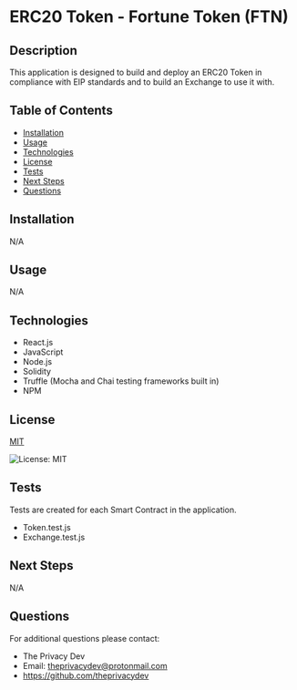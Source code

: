 

# ERC20 Token - Fortune Token (FTN)

## Description
This application is designed to build and deploy an ERC20 Token in compliance with EIP standards and to build an Exchange to use it with.

## Table of Contents
  - [Installation](#installation)
  - [Usage](#usage)
  - [Technologies](#technologies)
  - [License](#license)
  - [Tests](#tests)
  - [Next Steps](#next-steps)
  - [Questions](#questions)


## Installation
N/A

## Usage
N/A

## Technologies
* React.js 
* JavaScript 
* Node.js 
* Solidity 
* Truffle (Mocha and Chai testing frameworks built in)
* NPM

## License


  [MIT](https://opensource.org/licenses/MIT)
  

  ![License: MIT](https://img.shields.io/badge/License-MIT-9cf)

## Tests
Tests are created for each Smart Contract in the application. 
* Token.test.js
* Exchange.test.js

## Next Steps
N/A

## Questions
For additional questions please contact:
* The Privacy Dev
* Email: theprivacydev@protonmail.com
* https://github.com/theprivacydev
